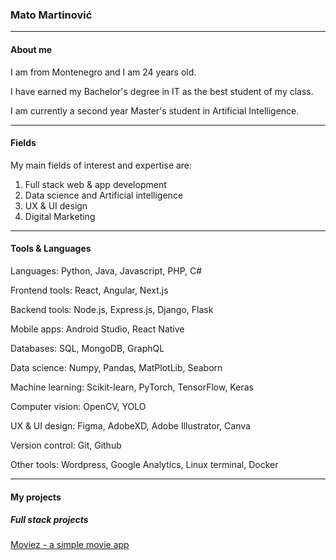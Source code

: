 ### Mato Martinović
___
#### About me
I am from Montenegro and I am 24 years old.

I have earned my Bachelor's degree in IT as the best student of my class.

I am currently a second year Master's student in Artificial Intelligence.
___
#### Fields
My main fields of interest and expertise are:
1. Full stack web & app development
2. Data science and Artificial intelligence
3. UX & UI design
4. Digital Marketing
___
#### Tools & Languages
Languages: Python, Java, Javascript, PHP, C#

Frontend tools: React, Angular, Next.js

Backend tools: Node.js, Express.js, Django, Flask

Mobile apps: Android Studio, React Native

Databases: SQL, MongoDB, GraphQL

Data science: Numpy, Pandas, MatPlotLib, Seaborn

Machine learning: Scikit-learn, PyTorch, TensorFlow, Keras

Computer vision: OpenCV, YOLO

UX & UI design: Figma, AdobeXD, Adobe Illustrator, Canva

Version control: Git, Github

Other tools: Wordpress, Google Analytics, Linux terminal, Docker
___
#### My projects
##### Full stack projects
[Moviez - a simple movie app](https://github.com/mato-m/movie-app)
